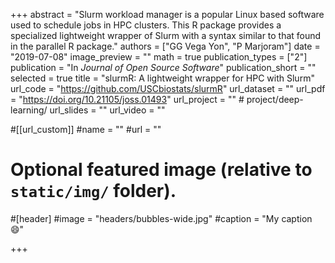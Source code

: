 +++
abstract = "Slurm workload manager is a popular Linux based software used to schedule jobs in HPC clusters. This R package provides a specialized lightweight wrapper of Slurm with a syntax similar to that found in the parallel R package."
authors = ["GG Vega Yon", "P Marjoram"]
date = "2019-07-08"
image_preview = ""
math = true
publication_types = ["2"]
publication = "In *Journal of Open Source Software*"
publication_short = ""
selected = true
title = "slurmR: A lightweight wrapper for HPC with Slurm"
url_code = "https://github.com/USCbiostats/slurmR"
url_dataset = ""
url_pdf = "https://doi.org/10.21105/joss.01493"
url_project = "" # project/deep-learning/
url_slides = ""
url_video = ""

#[[url_custom]]
#name = ""
#url = ""

# Optional featured image (relative to `static/img/` folder).
#[header]
#image = "headers/bubbles-wide.jpg"
#caption = "My caption :smile:"

+++
